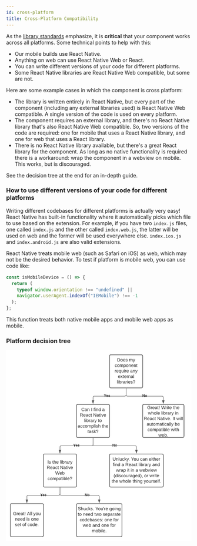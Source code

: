 ```yaml
---
id: cross-platform
title: Cross-Platform Compatibility
---
```


As the [library standards](/component-standards/philosophy) emphasize, it is **critical** that your component works across all platforms. Some technical points to help with this:

- Our mobile builds use React Native.
- Anything on web can use React Native Web or React.
- You can write different versions of your code for different platforms.
- Some React Native libraries are React Native Web compatible, but some are not.

Here are some example cases in which the component is cross platform:

- The library is written entirely in React Native, but every part of the component (including any external libraries used) is React Native Web compatible. A single version of the code is used on every platform.
- The component requires an external library, and there's no React Native library that's also React Native Web compatible. So, two versions of the code are required: one for mobile that uses a React Native library, and one for web that uses a React library.
- There is no React Native library available, but there's a great React library for the component. As long as no native functionality is required there is a workaround: wrap the component in a webview on mobile. This works, but is discouraged.

See the decision tree at the end for an in-depth guide.

### How to use different versions of your code for different platforms

Writing different codebases for different platforms is actually very easy! React Native has built-in functionality where it automatically picks which file to use based on the extension. For example, if you have two `index.js` files, one called `index.js` and the other called `index.web.js`, the latter will be used on web and the former will be used everywhere else. `index.ios.js` and `index.android.js` are also valid extensions.

React Native treats mobile web (such as Safari on iOS) as web, which may not be the desired behavior. To test if platform is mobile web, you can use code like:

```javascript
const isMobileDevice = () => {
  return (
    typeof window.orientation !== "undefined" ||
    navigator.userAgent.indexOf("IEMobile") !== -1
  );
};
```

This function treats both native mobile apps and mobile web apps as mobile.

### Platform decision tree

<img src="/img/decision-tree.png" width="628" alt='Click to toggle developer more to "true"' />
